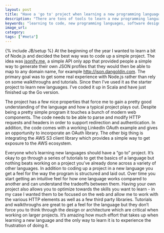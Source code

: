 ```yaml
---
layout: post
title: "Have a 'go to' project when learning a new programming language"
description: "There are tons of tools to learn a new programming language from simple exercices to walkthroughs to large open source projects but the best way is to have your own project that you've implemented across a variety of languages."
keywords: "learning to code, new programming languages, software design"
image_url:
category:
tags: ["#meta"]
---
```

{% include JB/setup %}
At the beginning of the year I wanted to learn a bit of Node.js and decided the best way was to code up a simple project. The idea was <a href="http://jsonify.me/" target="_blank">jsonify.me</a>, a simple API only app that provided people a simple way to generate their own JSON profiles that they would then be able to map to any domain name, for example <a href="http://json.dangoldin.com" target="_blank">http://json.dangoldin.com</a>. The primary goal was to get some real experience with Node.js rather than rely on some walkthroughs and tutorials. Since then I’ve used it as the starter project to learn new languages. I’ve coded it up in Scala and have just finished up the Go version.

The project has a few nice properties that force me to gain a pretty good understanding of the language and how a typical project plays out. Despite being a pretty simple program it touches a bunch of modern web components. The code needs to be able to parse and modify HTTP requests and headers in order to support redirection and authentication. In addition, the code comes with a working LinkedIn OAuth example and gives an opportunity to incorporate an OAuth library. The other big thing is integrating the AWS S3 client library which provides a simple way to get exposure to the AWS ecosystem.

Everyone who’s learning new languages should have a “go to” project. It’s okay to go through a series of tutorials to get the basics of a language but nothing beats working on a project you’ve already done across a variety of other languages. In addition to coding up a project in a new language you get a feel for the way the program is structured and laid out. Over time you start getting an intuitive feel for how one language works compared to another and can understand the tradeoffs between them. Having your own project also allows you to optimize towards the skills you want to learn - in my case I wanted them to be focused on the web and allow me to work with the various HTTP elements as well as a few third party libraries. Tutorials and walkthroughs are great to get a feel for the language but they don’t force you to think through the design or architecture which are critical when working on larger projects. It’s amazing how much effort that takes up when learning a new language and the only way to learn it is to experience the frustration of doing it.
